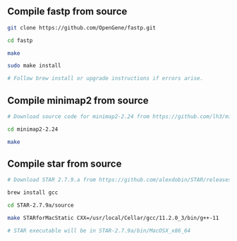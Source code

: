 ## Compile fastp from source

```bash
git clone https://github.com/OpenGene/fastp.git

cd fastp

make

sudo make install

# Follow brew install or upgrade instructions if errors arise.
```

## Compile minimap2 from source

```bash
# Download source code for minimap2-2.24 from https://github.com/lh3/minimap2/releases

cd minimap2-2.24

make
```

## Compile star from source

```bash
# Download STAR 2.7.9.a from https://github.com/alexdobin/STAR/releases

brew install gcc

cd STAR-2.7.9a/source

make STARforMacStatic CXX=/usr/local/Cellar/gcc/11.2.0_3/bin/g++-11

# STAR executable will be in STAR-2.7.9a/bin/MacOSX_x86_64
```
